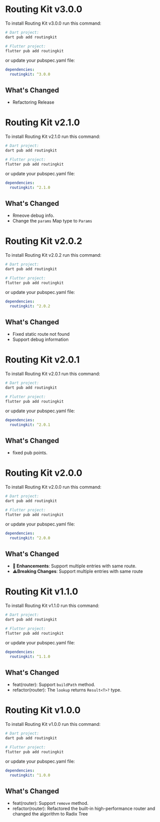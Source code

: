 # Routing Kit v3.0.0

To install Routing Kit v3.0.0 run this command:

```bash
# Dart project:
dart pub add routingkit

# Flutter project:
flutter pub add routingkit
```

or update your pubspec.yaml file:

```yaml
dependencies:
  routingkit: ^3.0.0
```

## What's Changed

* Refactoring Release

# Routing Kit v2.1.0

To install Routing Kit v2.1.0 run this command:

```bash
# Dart project:
dart pub add routingkit

# Flutter project:
flutter pub add routingkit
```

or update your pubspec.yaml file:

```yaml
dependencies:
  routingkit: ^2.1.0
```

## What's Changed

* Rmeove debug info.
* Change the `params` Map type to `Params`

# Routing Kit v2.0.2

To install Routing Kit v2.0.2 run this command:

```bash
# Dart project:
dart pub add routingkit

# Flutter project:
flutter pub add routingkit
```

or update your pubspec.yaml file:

```yaml
dependencies:
  routingkit: ^2.0.2
```

## What's Changed

* Fixed static route not found
* Support debug information

# Routing Kit v2.0.1

To install Routing Kit v2.0.1 run this command:

```bash
# Dart project:
dart pub add routingkit

# Flutter project:
flutter pub add routingkit
```

or update your pubspec.yaml file:

```yaml
dependencies:
  routingkit: ^2.0.1
```

## What's Changed

* fixed pub points.

# Routing Kit v2.0.0

To install Routing Kit v2.0.0 run this command:

```bash
# Dart project:
dart pub add routingkit

# Flutter project:
flutter pub add routingkit
```

or update your pubspec.yaml file:

```yaml
dependencies:
  routingkit: ^2.0.0
```

## What's Changed

* **🚀 Enhancements**: Support multiple entries with same route.
* **⚠️Breaking Changes**: Support multiple entries with same route

# Routing Kit v1.1.0

To install Routing Kit v1.1.0 run this command:

```bash
# Dart project:
dart pub add routingkit

# Flutter project:
flutter pub add routingkit
```

or update your pubspec.yaml file:

```yaml
dependencies:
  routingkit: ^1.1.0
```

## What's Changed

* feat(router): Support `buildPath` method.
* refactor(router): The `lookup` returns `Result<T>?` type.


# Routing Kit v1.0.0

To install Routing Kit v1.0.0 run this command:

```bash
# Dart project:
dart pub add routingkit

# Flutter project:
flutter pub add routingkit
```

or update your pubspec.yaml file:

```yaml
dependencies:
  routingkit: ^1.0.0
```

## What's Changed

* feat(router): Support `remove` method.
* refactor(router): Refactored the built-in high-performance router and changed the algorithm to Radix Tree
